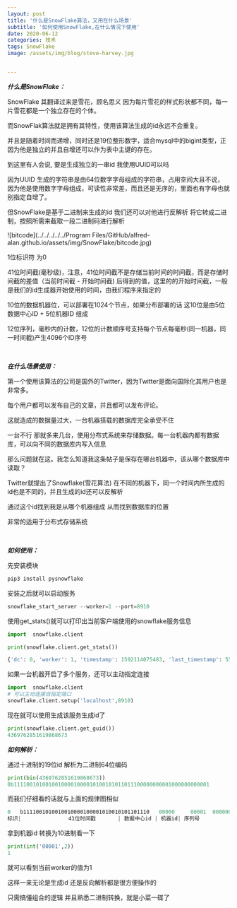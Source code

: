 ```yaml
---
layout: post
title: '什么是SnowFlake算法，又用在什么场景'
subtitle: '如何使用SnowFlake,在什么情况下使用'
date: 2020-06-12
categories: 技术
tags: SnowFlake
image: /assets/img/blog/steve-harvey.jpg


---
```


***什么是SnowFlake：***

SnowFlake 其翻译过来是雪花，顾名思义 因为每片雪花的样式形状都不同，每一片雪花都是一个独立存在的个体。

而SnowFlak算法就是拥有其特性，使用该算法生成的id永远不会重复。

并且是随着时间而递增，同时还是19位整形数字，适合mysql中的bigint类型，正因为他是独立的并且自增还可以作为表中主键的存在。

到这里有人会说, 要是生成独立的一串id 我使用UUID可以吗

因为UUID 生成的字符串是由64位数字字母组成的字符串，占用空间大且不说，因为他是使用数字字母组成，可读性非常差，而且还是无序的，里面也有字母也就别指定自增了。

但SnowFlake是基于二进制来生成的id 我们还可以对他进行反解析 将它转成二进制，按照所需来截取一段二进制码进行解析

![bitcode](../../../../../Program Files/GitHub/alfred-alan.github.io/assets/img/SnowFlake/bitcode.jpg)

1位标识符 为0

41位时间截(毫秒级)，注意，41位时间截不是存储当前时间的时间截，而是存储时间截的差值（当前时间截 - 开始时间截) 后得到的值，这里的的开始时间截，一般是我们的id生成器开始使用的时间，由我们程序来指定的

10位的数据机器位，可以部署在1024个节点，如果分布部署的话 这10位是由5位数据中心ID + 5位机器ID 组成

12位序列，毫秒内的计数，12位的计数顺序号支持每个节点每毫秒(同一机器，同一时间截)产生4096个ID序号

<br/>

***在什么场景使用：***

第一个使用该算法的公司是国外的Twitter，因为Twitter是面向国际化其用户也是非常多。

每个用户都可以发布自己的文章，并且都可以发布评论。

这就造成的数据量过大，一台机器搭载的数据库完全承受不住

一台不行 那就多来几台，使用分布式系统来存储数据。每一台机器内都有数据库，可以向不同的数据库内写入信息

那么问题就在这。我怎么知道我这条帖子是保存在哪台机器中，该从哪个数据库中读取？

Twitter就提出了Snowflake(雪花算法) 在不同的机器下，同一个时间内所生成的id也是不同的，并且生成的id还可以反解析

通过这个id找到我是从哪个机器组成 从而找到数据库的位置

非常的适用于分布式存储系统

<br/>

***如何使用：***

先安装模块

```powershell
pip3 install pysnowflake
```

安装之后就可以启动服务

```powershell
snowflake_start_server --worker=1 --port=8910
```

使用get_stats()就可以打印出当前客户端使用的snowflake服务信息

```python
import  snowflake.client

print(snowflake.client.get_stats())

{'dc': 0, 'worker': 1, 'timestamp': 1592114075483, 'last_timestamp': 550281600000, 'sequence': 0, 'sequence_overload': 0, 'errors': 0}
```

如果一台机器开启了多个服务，还可以主动指定连接

```python
import  snowflake.client
# 可以主动连接自指定端口
snowflake.client.setup('localhost',8910)
```

现在就可以使用生成该服务生成id了

```python
print(snowflake.client.get_guid())
4369762851619868673
```



***如何解析：***

通过十进制的19位id 解析为二进制64位编码

```python
print(bin(4369762851619868673))
0b11110010100100100001000010100101011011100000000001000000000001
```

而我们仔细看的话就与上面的规律图相似

```powershell
0   b1111001010010010000100001010010101101110   00000     00001  000000000001
标识|		          41位时间戳       | 数据中心id | 机器id| 序列号 
```

拿到机器id 转换为10进制看一下

```python
print(int('00001',2))
1
```

就可以看到当前worker的值为1

这样一来无论是生成id 还是反向解析都是很方便操作的

只需搞懂组合的逻辑 并且熟悉二进制转换，就是小菜一碟了